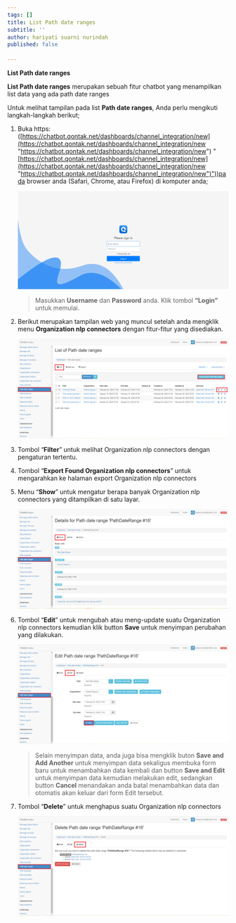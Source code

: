 ```yaml
---
tags: []
title: List Path date ranges
subtitle: ''
author: hariyati suarni nurindah
published: false

---
```

**List Path date ranges**

**List Path date ranges** merupakan sebuah fitur chatbot yang menampilkan list data yang ada path date ranges

Untuk melihat tampilan pada list **Path date ranges**, Anda perlu mengikuti langkah-langkah berikut;

1. Buka https: ([https://chatbot.qontak.net/dashboards/channel_integration/new](https://chatbot.qontak.net/dashboards/channel_integration/new "https://chatbot.qontak.net/dashboards/channel_integration/new") "[https://chatbot.qontak.net/dashboards/channel_integration/new](https://chatbot.qontak.net/dashboards/channel_integration/new "https://chatbot.qontak.net/dashboards/channel_integration/new")"))pada browser anda (Safari, Chrome, atau Firefox) di komputer anda;

   ![](/uploads/channell.PNG)

   > Masukkan **Username** dan **Password** anda. Klik tombol **“Login”** untuk memulai.
2. Berikut merupakan tampilan web yang muncul setelah anda mengklik menu **Organization nlp connectors** dengan fitur-fitur yang disediakan.

   ![](/uploads/path-data-rangers-update1.PNG)
3. Tombol “**Filter**” untuk melihat Organization nlp connectors dengan pengaturan tertentu.
4. Tombol “**Export Found Organization nlp connectors**” untuk mengarahkan ke halaman export Organization nlp connectors
5. Menu “**Show**” untuk mengatur berapa banyak Organization nlp connectors yang ditampilkan di satu layar.

   ![](/uploads/path-data-rangers-update2.PNG)
6. Tombol “**Edit**” untuk mengubah atau meng-update suatu Organization nlp connectors kemudian klik button **Save** untuk menyimpan perubahan yang dilakukan.

   ![](/uploads/path-data-rangers-update3.PNG)

   > Selain menyimpan data, anda juga bisa mengklik buton **Save and Add Another** untuk menyimpan data sekaligus membuka form baru untuk menambahkan data kembali dan button **Save and Edit** untuk menyimpan data kemudian melakukan edit, sedangkan button **Cancel** menandakan anda batal menambahkan data dan otomatis akan keluar dari form Edit tersebut.
7. Tombol “**Delete**” untuk menghapus suatu Organization nlp connectors

   ![](/uploads/path-data-rangers-update4.PNG)